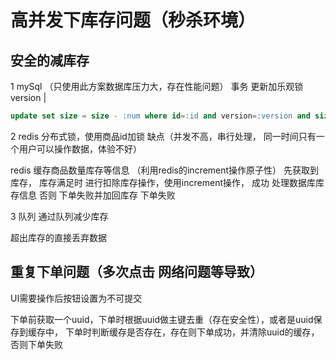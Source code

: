 # 高并发下库存问题（秒杀环境）

## 安全的减库存
1 
mySql （只使用此方案数据库压力大，存在性能问题）
事务
更新加乐观锁 version | 
```sql
update set size = size - :num where id=:id and version=:version and size >= :num
```
2
redis 分布式锁，使用商品id加锁 缺点（并发不高，串行处理，
同一时间只有一个用户可以操作数据，体验不好）

redis 缓存商品数量库存等信息 （利用redis的increment操作原子性）
先获取到库存，
库存满足时
  进行扣除库存操作，使用increment操作，
    成功
      处理数据库库存信息 
    否则
      下单失败并加回库存
下单失败

3 队列
通过队列减少库存

超出库存的直接丢弃数据


## 重复下单问题（多次点击 网络问题等导致）

UI需要操作后按钮设置为不可提交

下单前获取一个uuid，下单时根据uuid做主键去重（存在安全性），或者是uuid保存到缓存中，
下单时判断缓存是否存在，存在则下单成功，并清除uuid的缓存，否则下单失败
